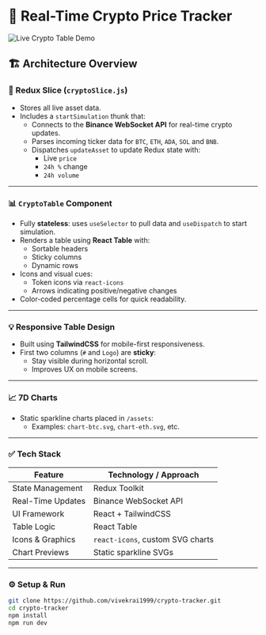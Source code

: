 # 🚀 Real-Time Crypto Price Tracker

![Live Crypto Table Demo](https://raw.githubusercontent.com/vivekrai1999/crypto-tracker/main/src/assets/demo/demo.gif)

## 🏗 Architecture Overview

### 🔧 Redux Slice (`cryptoSlice.js`)

- Stores all live asset data.
- Includes a `startSimulation` thunk that:
  - Connects to the **Binance WebSocket API** for real-time crypto updates.
  - Parses incoming ticker data for `BTC`, `ETH`, `ADA`, `SOL` and `BNB`.
  - Dispatches `updateAsset` to update Redux state with:
    - Live `price`
    - `24h %` change
    - `24h volume`

---

### 📊 `CryptoTable` Component

- Fully **stateless**: uses `useSelector` to pull data and `useDispatch` to start simulation.
- Renders a table using **React Table** with:
  - Sortable headers
  - Sticky columns
  - Dynamic rows
- Icons and visual cues:
  - Token icons via `react-icons`
  - Arrows indicating positive/negative changes
- Color-coded percentage cells for quick readability.

---

### 💡 Responsive Table Design

- Built using **TailwindCSS** for mobile-first responsiveness.
- First two columns (`#` and `Logo`) are **sticky**:
  - Stay visible during horizontal scroll.
  - Improves UX on mobile screens.

---

### 📈 7D Charts

- Static sparkline charts placed in `/assets`:
  - Examples: `chart-btc.svg`, `chart-eth.svg`, etc.

---

### ✅ Tech Stack

| Feature           | Technology / Approach            |
| ----------------- | -------------------------------- |
| State Management  | Redux Toolkit                    |
| Real-Time Updates | Binance WebSocket API            |
| UI Framework      | React + TailwindCSS              |
| Table Logic       | React Table                      |
| Icons & Graphics  | `react-icons`, custom SVG charts |
| Chart Previews    | Static sparkline SVGs            |

---

### ⚙️ Setup & Run

```bash
git clone https://github.com/vivekrai1999/crypto-tracker.git
cd crypto-tracker
npm install
npm run dev
```
